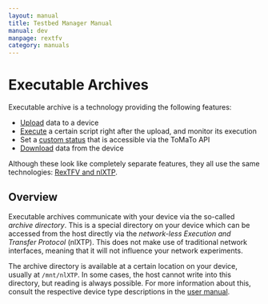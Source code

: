 ```yaml
---
layout: manual
title: Testbed Manager Manual
manual: dev
manpage: rextfv
category: manuals
---
```


# Executable Archives

Executable archive is a technology providing the following features:

* [Upload](upload) data to a device
* [Execute](auto_exec) a certain script right after the upload, and monitor its execution
* Set a [custom status](custom_status) that is accessible via the ToMaTo API
* [Download](download) data from the device

Although these look like completely separate features, they all use the same technologies: [RexTFV and nlXTP](/about/publications/2014_A_networkless_data_exchange_and_control_mechanism_for_virtual_testbed_devices_TridentCom.pdf).

## Overview

Executable archives communicate with your device via the so-called _archive directory_. This is a special directory on your device which can be accessed from the host directly via the _network-less Execution and Transfer Protocol_ (nlXTP). This does not make use of traditional network interfaces, meaning that it will not influence your network experiments.

The archive directory is available at a certain location on your device, usually at `/mnt/nlXTP`. In some cases, the host cannot write into this directory, but reading is always possible. For more information about this, consult the respective device type descriptions in the [user manual](/manuals/user).

